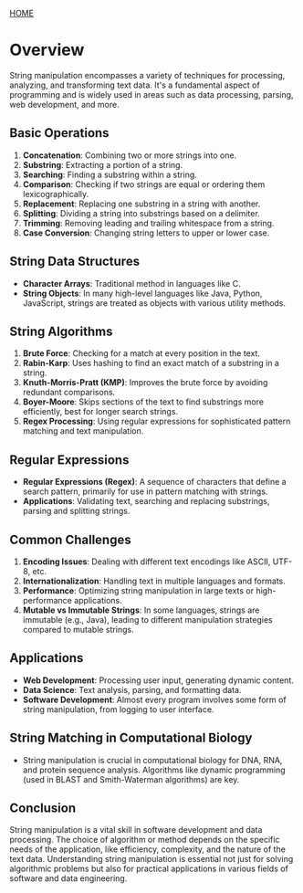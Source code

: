 [HOME](README.md)
# Overview
String manipulation encompasses a variety of techniques for processing, analyzing, and transforming text data. It's a fundamental aspect of programming and is widely used in areas such as data processing, parsing, web development, and more.

## Basic Operations
1. **Concatenation**: Combining two or more strings into one.
2. **Substring**: Extracting a portion of a string.
3. **Searching**: Finding a substring within a string.
4. **Comparison**: Checking if two strings are equal or ordering them lexicographically.
5. **Replacement**: Replacing one substring in a string with another.
6. **Splitting**: Dividing a string into substrings based on a delimiter.
7. **Trimming**: Removing leading and trailing whitespace from a string.
8. **Case Conversion**: Changing string letters to upper or lower case.

## String Data Structures
- **Character Arrays**: Traditional method in languages like C.
- **String Objects**: In many high-level languages like Java, Python, JavaScript, strings are treated as objects with various utility methods.

## String Algorithms
1. **Brute Force**: Checking for a match at every position in the text.
2. **Rabin-Karp**: Uses hashing to find an exact match of a substring in a string.
3. **Knuth-Morris-Pratt (KMP)**: Improves the brute force by avoiding redundant comparisons.
4. **Boyer-Moore**: Skips sections of the text to find substrings more efficiently, best for longer search strings.
5. **Regex Processing**: Using regular expressions for sophisticated pattern matching and text manipulation.

## Regular Expressions
- **Regular Expressions (Regex)**: A sequence of characters that define a search pattern, primarily for use in pattern matching with strings.
- **Applications**: Validating text, searching and replacing substrings, parsing and splitting strings.

## Common Challenges
1. **Encoding Issues**: Dealing with different text encodings like ASCII, UTF-8, etc.
2. **Internationalization**: Handling text in multiple languages and formats.
3. **Performance**: Optimizing string manipulation in large texts or high-performance applications.
4. **Mutable vs Immutable Strings**: In some languages, strings are immutable (e.g., Java), leading to different manipulation strategies compared to mutable strings.

## Applications
- **Web Development**: Processing user input, generating dynamic content.
- **Data Science**: Text analysis, parsing, and formatting data.
- **Software Development**: Almost every program involves some form of string manipulation, from logging to user interface.

## String Matching in Computational Biology
- String manipulation is crucial in computational biology for DNA, RNA, and protein sequence analysis. Algorithms like dynamic programming (used in BLAST and Smith-Waterman algorithms) are key.

## Conclusion
String manipulation is a vital skill in software development and data processing. The choice of algorithm or method depends on the specific needs of the application, like efficiency, complexity, and the nature of the text data. Understanding string manipulation is essential not just for solving algorithmic problems but also for practical applications in various fields of software and data engineering.
